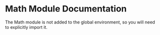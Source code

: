 # Math Module Documentation

The Math module is not added to the global environment, so you will need to explicitly import it.
